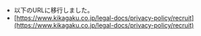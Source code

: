 - 以下のURLに移行しました。
- [https://www.kikagaku.co.jp/legal-docs/privacy-policy/recruit](https://www.kikagaku.co.jp/legal-docs/privacy-policy/recruit)